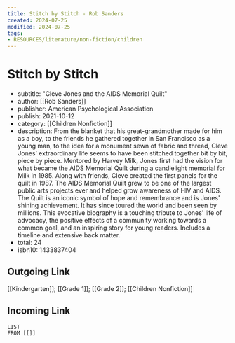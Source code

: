 ```yaml
---
title: Stitch by Stitch - Rob Sanders
created: 2024-07-25
modified: 2024-07-25
tags:
- RESOURCES/literature/non-fiction/children
---
```

# Stitch by Stitch
- subtitle: "Cleve Jones and the AIDS Memorial Quilt"
- author: [[Rob Sanders]]
- publisher: American Psychological Association
- publish: 2021-10-12
- category: [[Children Nonfiction]]
- description: From the blanket that his great-grandmother made for him as a boy, to the friends he gathered together in San Francisco as a young man, to the idea for a monument sewn of fabric and thread, Cleve Jones’ extraordinary life seems to have been stitched together bit by bit, piece by piece. Mentored by Harvey Milk, Jones first had the vision for what became the AIDS Memorial Quilt during a candlelight memorial for Milk in 1985. Along with friends, Cleve created the first panels for the quilt in 1987. The AIDS Memorial Quilt grew to be one of the largest public arts projects ever and helped grow awareness of HIV and AIDS. The Quilt is an iconic symbol of hope and remembrance and is Jones' shining achievement. It has since toured the world and been seen by millions. This evocative biography is a touching tribute to Jones' life of advocacy, the positive effects of a community working towards a common goal, and an inspiring story for young readers. Includes a timeline and extensive back matter.
- total: 24
- isbn10: 1433837404
## Outgoing Link
[[Kindergarten]]; [[Grade 1]]; [[Grade 2]]; [[Children Nonfiction]]

## Incoming Link
```dataview
LIST
FROM [[]]
```
